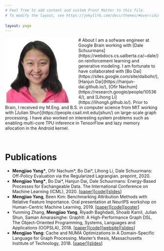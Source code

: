 ```yaml
---
# Feel free to add content and custom Front Matter to this file.
# To modify the layout, see https://jekyllrb.com/docs/themes/#overriding-theme-defaults

layout: page
---
```


<img src="/assets/images/portrait.png" width="240" align="left">
# About
I am a sofware engineer at Google Brain working with [Dale Schuurmans](https://webdocs.cs.ualberta.ca/~dale/) on reinforcement learning and generative modeling. I am fortunate to have collaborated with [Bo Dai](https://sites.google.com/site/daibohr/), [Hanjun Dai](https://hanjun-dai.github.io/), [Ofir Nachum](https://research.google/people/105364/), and [Lihong Li](https://lihongli.github.io/). Prior to Brain, I received my M.Eng. and B.S. in computer science from MIT working with [Julian Shun](https://people.csail.mit.edu/jshun/) on large-scale graph processing. I have also worked on interesting system problems such as enabling multi-core TPU inference in TensorFlow and lazy memory allocation in the Android kernel.

&nbsp;&nbsp;
# Publications
- **Mengjiao Yang\***, Ofir Nachum\*, Bo Dai\*, Lihong Li, Dale Schuurmans: Off-Policy Evaluation via the Regularized Lagrangian. preprint, 2020.
- **Mengjiao Yang\***, Bo Dai\*, Hanjun Dai, Dale Schuurmans: Energy-Based Processes for Exchangeable Data. The International Conference on Machine Learning (ICML), 2020. \[[paper](https://arxiv.org/abs/2003.07521)\]\[[code](https://github.com/google-research/google-research/tree/master/ebp)\]\[[slides](/assets/posters/ebp.pdf)\]
- **Mengjiao Yang**, Been Kim: Benchmarking Attribution Methods with Relative Feature Importance. Oral presentation at NeurIPS workshop on Human-Centric Machine Learning, 2019. \[[paper](https://arxiv.org/abs/1907.09701)\]\[[code](https://github.com/google-research-datasets/bam)\]\[[poster](/assets/posters/bam.pdf)\]
- Yunming Zhang, **Mengjiao Yang**, Riyadh Baghdadi, Shoaib Kamil, Julian Shun, Saman Amarasinghe: GraphIt: A High-Performance Graph DSL. The Object-Oriented Programming, Systems, Languages and Applications (OOPSLA), 2018. \[[paper](https://dl.acm.org/doi/pdf/10.1145/3276491)\]\[[code](https://github.com/GraphIt-DSL/graphit)\]\[[website](https://graphit-lang.org/index)\]\[[slides](/assets/posters/graphit.pdf)\]
- **Mengjiao Yang**: Cache and NUMA Optimizations in A Domain-Specific Language for Graph Processing. Master’s thesis, Massachusetts Institute of Technology, 2018. \[[paper](https://dspace.mit.edu/handle/1721.1/119915)\]\[[slides](/assets/posters/numa.pdf)\]